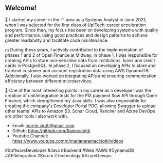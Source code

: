 ## Welcome! 

🚀 I started my career in the IT area as a Systems Analyst in June 2021, when I was selected for the first class of Up!Tech: career acceleration program. Since then, my focus has been on developing systems with quality and performance, using good practices and design patterns to achieve greater readability and facilitate code maintenance.

💵 During these years, I actively contributed to the implementation of phases 1 and 2 of Open Finance at Midway. In phase 1, I was responsible for creating APIs to store non-sensitive data from institutions, loans and credit cards in PostgreSQL. In phase 2, I focused on developing APIs to store and transmit customer and account registration data using AWS DynamoDB. Additionally, I also worked on integrating APIs and ensuring communication efficiency between different microservices.

💼 One of the most interesting points in my career as a developer was the creation of unit/integration tests for the PIX payment flow API through Open Finance, which strengthened my Java skills. I was also responsible for creating the company's Developer Portal POC, allowing Swagger to upload other teams' APIs to Amazon S3. Sonar Cloud, Rancher and Azure DevOps are other tools I also work with.

- Email: marrie.ciotti@gmail.com
- Github: https://github.com/Ramacciotti
- Youtube Channel: https://www.youtube.com/c/marianaramacciotti/videos

#SoftwareDeveloper #Java #Backend #Web #AWS #DynamoDB #APIIntegration #Scrum #Technology #AzureDevops
